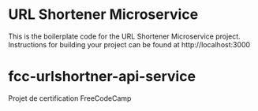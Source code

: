 # URL Shortener Microservice

This is the boilerplate code for the URL Shortener Microservice project. Instructions for building your project can be found at http://localhost:3000

# fcc-urlshortner-api-service

Projet de certification FreeCodeCamp
